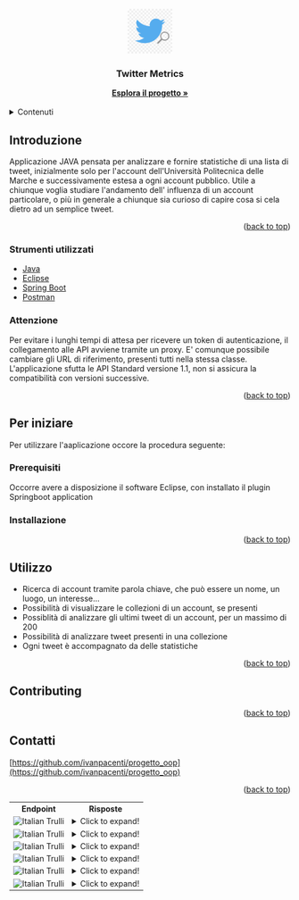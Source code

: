<div id="top"></div>
<!-- PROJECT LOGO -->
<br />
<div align="center">
  <a href="https://github.com/ivanpacenti/progetto_oop">
    <img src="logo.png" alt="Logo" width="80" height="80">
  </a>

<h3 align="center">Twitter Metrics</h3>

  <p align="center">
     </p>
    <a href="https://github.com/ivanpacenti/progetto_oop"><strong>Esplora il progetto »</strong></a>
    <br />
    <br />
    
</div>



<!-- TABLE OF CONTENTS -->
<details>
  <summary>Contenuti</summary>
  <ol>
    <li>
      <a href="#-introduzione">Introduzione</a>
      <ul>
        <li><a href="#strumenti-utilizzati">Strumenti utilizzati</a></li>
      </ul>
    </li>
    <li>
      <a href="#per-iniziare">Per iniziare</a>
      <ul>
        <li><a href="#prerequisiti">Prerequisiti</a></li>
        <li><a href="#installazione">Installazione</a></li>
      </ul>
    </li>
    <li><a href="#utilizzo">Utilizzo</a></li>
    <li><a href="#per-contribuire"</a>Per contribuire</li>
    <li><a href="#license">License</a></li>
    <li><a href="#contact">Contact</a></li>
    <li><a href="#acknowledgments">Acknowledgments</a></li>
  </ol>
</details>



<!-- ABOUT THE PROJECT -->
## Introduzione

Applicazione JAVA pensata per analizzare e fornire statistiche di una lista di tweet, inizialmente solo per l'account dell'Università Politecnica delle Marche e successivamente estesa a ogni account pubblico.
Utile a chiunque voglia studiare l'andamento dell' influenza di un account particolare, o più in generale a chiunque sia curioso di capire cosa si cela dietro ad un semplice tweet.

<p align="right">(<a href="#top">back to top</a>)</p>



### Strumenti utilizzati

* [Java](https://www.java.com/)
* [Eclipse](https://www.eclipse.org/)
* [Spring Boot](https://spring.io/projects/spring-boot)
* [Postman](https://postman.com/)

### Attenzione

Per evitare i lunghi tempi di attesa per ricevere un token di autenticazione, il collegamento alle API avviene tramite un proxy. E' comunque possibile cambiare gli URL di riferimento, presenti tutti nella stessa classe.
L'applicazione sfutta le API Standard versione 1.1, non si assicura la compatibilità con versioni successive.


<p align="right">(<a href="#top">back to top</a>)</p>



<!-- GETTING STARTED -->
## Per iniziare

Per utilizzare l'aaplicazione occore la procedura seguente:

### Prerequisiti

Occorre avere a disposizione il software Eclipse, con installato il plugin Springboot application


### Installazione



<p align="right">(<a href="#top">back to top</a>)</p>



<!-- USAGE EXAMPLES -->
## Utilizzo

* Ricerca di account tramite parola chiave, che può essere un nome, un luogo, un interesse...
* Possibilità di visualizzare le collezioni di un account, se presenti
* Possiblità di analizzare gli ultimi tweet di un account, per un massimo di 200
* Possibilità di analizzare tweet presenti in una collezione
* Ogni tweet è accompagnato da delle statistiche



<p align="right">(<a href="#top">back to top</a>)</p>


<!-- CONTRIBUTING -->
## Contributing



<p align="right">(<a href="#top">back to top</a>)</p>


<!-- CONTACT -->
## Contatti


 [https://github.com/ivanpacenti/progetto_oop](https://github.com/ivanpacenti/progetto_oop)

<p align="right">(<a href="#top">back to top</a>)</p>






<!-- MARKDOWN LINKS & IMAGES -->
<!-- https://www.markdownguide.org/basic-syntax/#reference-style-links -->
[contributors-shield]: https://img.shields.io/github/contributors/github_username/repo_name.svg?style=for-the-badge
[contributors-url]: https://github.com/github_username/repo_name/graphs/contributors
[forks-shield]: https://img.shields.io/github/forks/github_username/repo_name.svg?style=for-the-badge
[forks-url]: https://github.com/github_username/repo_name/network/members
[stars-shield]: https://img.shields.io/github/stars/github_username/repo_name.svg?style=for-the-badge
[stars-url]: https://github.com/github_username/repo_name/stargazers
[issues-shield]: https://img.shields.io/github/issues/github_username/repo_name.svg?style=for-the-badge
[issues-url]: https://github.com/github_username/repo_name/issues
[license-shield]: https://img.shields.io/github/license/github_username/repo_name.svg?style=for-the-badge
[license-url]: https://github.com/github_username/repo_name/blob/master/LICENSE.txt
[linkedin-shield]: https://img.shields.io/badge/-LinkedIn-black.svg?style=for-the-badge&logo=linkedin&colorB=555
[linkedin-url]: https://linkedin.com/in/linkedin_username
[product-screenshot]: images/screenshot.png











<table>
<tbody>
<tr>
<th>Endpoint</th>
<th>Risposte</th>
</tr>
<tr>
<td><img src="https://img.shields.io/badge/GET-%2Fsearch/accounts-success" alt="Italian Trulli" /></td>
<td><details> <summary>Click to expand!</summary> ## Heading con questo ho usato prova </details></td>
</tr>
<tr>
<td><img src="https://img.shields.io/badge/GET-%2Fsearch/collections-success" alt="Italian Trulli" /></td>
<td><details> <summary>Click to expand!</summary> ## Heading con questo ho usato prova </details></td>
</tr>
<tr>
<td><img src="https://img.shields.io/badge/GET-%2Ftweets-success" alt="Italian Trulli" /></td>
<td><details> <summary>Click to expand!</summary> ## Heading con questo ho usato prova </details></td>
</tr>
  <tr>
<td><img src="https://img.shields.io/badge/GET-%2Fcollections-success" alt="Italian Trulli" /></td>
<td><details> <summary>Click to expand!</summary> ## Heading con questo ho usato prova </details></td>
</tr>
<tr>
<td><img src="https://img.shields.io/badge/GET-%2Ffilter-success" alt="Italian Trulli" /></td>
<td><details> <summary>Click to expand!</summary> ## Heading con questo ho usato prova </details></td>
</tr>
<tr>
<td><img src="https://img.shields.io/badge/POST-%2Ffilter/parameter-blue" alt="Italian Trulli" /></td>
<td><details> <summary>Click to expand!</summary> ## Heading con questo ho usato prova </details></td>
</tr>

</tbody>
</table>
